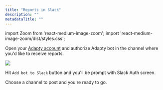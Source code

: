 ```yaml
---
title: "Reports in Slack"
description: ""
metadataTitle: ""
---
```


import Zoom from 'react-medium-image-zoom';
import 'react-medium-image-zoom/dist/styles.css';

Open your [Adapty account](https://app.adapty.io/account) and authorize Adapty bot in the channel where you'd like to receive reports.

<Zoom>
  <img src={require('./img/slack.webp').default}
  style={{
    border: '1px solid #727272', /* border width and color */
    width: '700px', /* image width */
    display: 'block', /* for alignment */
    margin: '0 auto' /* center alignment */
  }}
/>
</Zoom>

Hit `Add bot to Slack` button and you'll be prompt with Slack Auth screen. 

Choose a channel to post and you're ready to go.